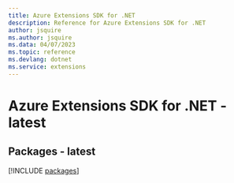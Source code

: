 ```yaml
---
title: Azure Extensions SDK for .NET
description: Reference for Azure Extensions SDK for .NET
author: jsquire
ms.author: jsquire
ms.data: 04/07/2023
ms.topic: reference
ms.devlang: dotnet
ms.service: extensions
---
```

# Azure Extensions SDK for .NET - latest
## Packages - latest
[!INCLUDE [packages](extensions-index.md)]